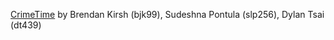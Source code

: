 [CrimeTime](https://github.com/Suds-p/bds-orie4741-finalproject/) by Brendan Kirsh (bjk99), Sudeshna Pontula (slp256), Dylan Tsai (dt439)
